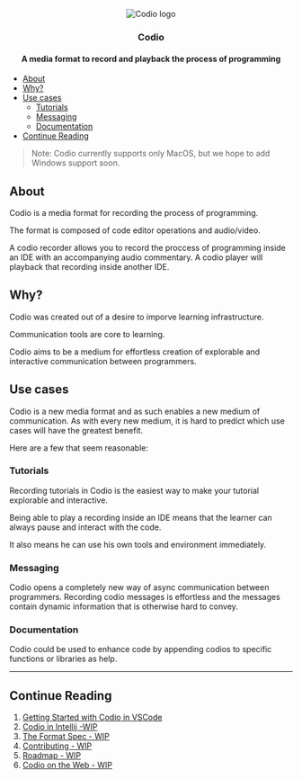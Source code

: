  <p align="center">
  <img src="./assets/black_small.png" alt="Codio logo"/>
</p>
<h3 align="center">
Codio
</h3>
<h4 align="center">
  A media format to record and playback the process of programming
</h4>


  - [About](#about)
  - [Why?](#why)
  - [Use cases](#use-cases)
    - [Tutorials](#tutorials)
    - [Messaging](#messaging)
    - [Documentation](#documentation)
  - [Continue Reading](#continue-reading)

>Note: Codio currently supports only MacOS, but we hope to add Windows support soon.

## About
Codio is a media format for recording the process of programming.

The format is composed of code editor operations and audio/video.

A codio recorder allows you to record the proccess of programming inside an IDE with an accompanying audio commentary. A codio player will playback that recording inside another IDE.

## Why?

Codio was created out of a desire to imporve learning infrastructure.

Communication tools are core to learning.

Codio aims to be a medium for effortless creation of explorable and interactive communication between programmers.

## Use cases

Codio is a new media format and as such enables a new medium of communication. As with every new medium, it is hard to predict which use cases will have the greatest benefit.

Here are a few that seem reasonable:

### Tutorials

Recording tutorials in Codio is the easiest way to make your tutorial explorable and interactive.

Being able to play a recording inside an IDE means that the learner can always pause and interact with the code.

It also means he can use his own tools and environment immediately.

### Messaging

Codio opens a completely new way of async communication between programmers. Recording codio messages is effortless and the messages contain dynamic information that is otherwise hard to convey.

### Documentation
Codio could be used to enhance code by appending codios to specific functions or libraries as help.

***
## Continue Reading
1) [Getting Started with Codio in VSCode](./vscode/README.md)
2) [Codio in Intellij -WIP](./docs/intellij-docs.md)
3) [The Format Spec - WIP](./docs/spec.md)
4) [Contributing - WIP](./docs/contributing.md)
5) [Roadmap - WIP](./docs/roadmap.md)
6) [Codio on the Web - WIP](./docs/web-docs.md)



